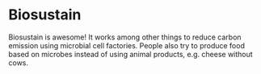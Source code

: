 # Biosustain

Biosustain is awesome! It works among other things to reduce carbon emission using 
microbial cell factories. People also try to produce food based on microbes instead of using 
animal products, e.g. cheese without cows. 

